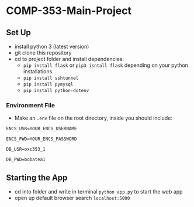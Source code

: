 # COMP-353-Main-Project

## Set Up
* install python 3 (latest version)
* git clone this repository
* cd to project folder and install dependencies: 
  * `pip install flask` or `pip3 isntall flask`  depending on your python installations
  * `pip install sshtunnel`
  * `pip install pymysql`
  * `pip install python-dotenv`
### Environment File
* Make an `.env` file on the root directory, inside you should include:
 
 `ENCS_USR=YOUR_ENCS_USERNAME`
 
 `ENCS_PWD=YOUR_ENCS_PASSWORD`

 `DB_USR=oxc353_1`

 `DB_PWD=bobatea1`

## Starting the App
* cd into folder and write in terminal  `python app.py` to start the web app
* open up default browser search `localhost:5000`
